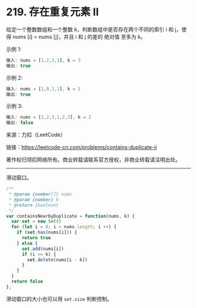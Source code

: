 # 219. 存在重复元素 II

给定一个整数数组和一个整数 k，判断数组中是否存在两个不同的索引 i 和 j，使得 nums [i] = nums [j]，并且 i 和 j 的差的 绝对值 至多为 k。

示例 1:

```js
输入: nums = [1,2,3,1], k = 3
输出: true
```

示例 2:

```js
输入: nums = [1,0,1,1], k = 1
输出: true
```

示例 3:

```js
输入: nums = [1,2,3,1,2,3], k = 2
输出: false
```

来源：力扣（LeetCode）

链接：<https://leetcode-cn.com/problems/contains-duplicate-ii>

著作权归领扣网络所有。商业转载请联系官方授权，非商业转载请注明出处。

---

滑动窗口。

```js
/**
 * @param {number[]} nums
 * @param {number} k
 * @return {boolean}
 */
var containsNearbyDuplicate = function(nums, k) {
  var set = new Set()
  for (let i = 0; i < nums.length; i ++) {
    if (set.has(nums[i])) {
      return true
    } else {
      set.add(nums[i])
      if (i >= k) {
        set.delete(nums[i - k])
      }
    }
  }
  return false
};
```

滑动窗口的大小也可以用 `set.size` 判断控制。
